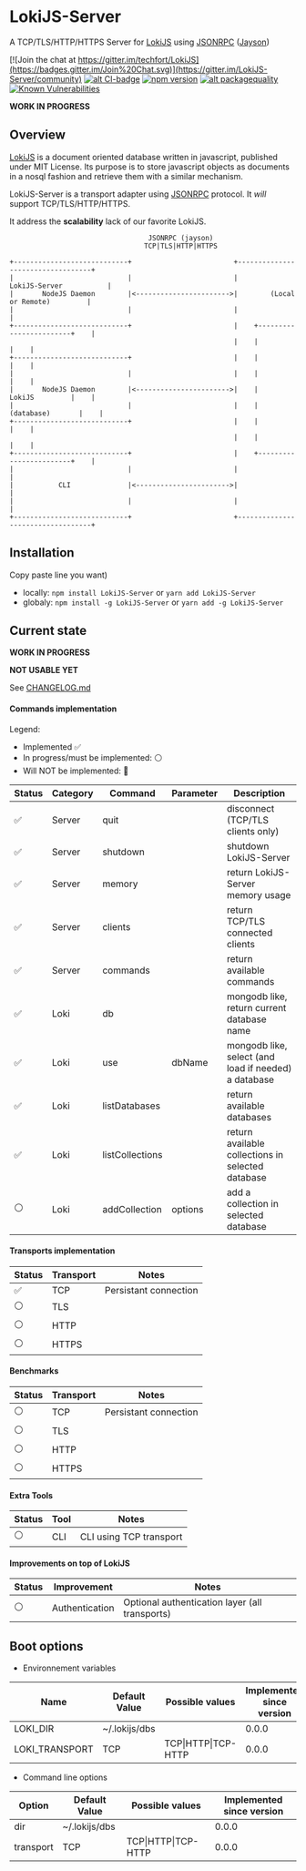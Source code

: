 # LokiJS-Server
A TCP/TLS/HTTP/HTTPS Server for [LokiJS](http://lokijs.org/) using [JSONRPC](https://www.jsonrpc.org/) ([Jayson](https://github.com/tedeh/jayson))

[![Join the chat at https://gitter.im/techfort/LokiJS](https://badges.gitter.im/Join%20Chat.svg)](https://gitter.im/LokiJS-Server/community)
[![alt CI-badge](https://travis-ci.org/franck34/LokiJS-Server.svg?branch=master)](https://travis-ci.org/franck34/LokiJS-Server)
[![npm version](https://badge.fury.io/js/lokijs-server.svg)](http://badge.fury.io/js/lokijs-server)
[![alt packagequality](http://npm.packagequality.com/shield/lokijs-server.svg)](http://packagequality.com/#?package=lokijs-server)
[![Known Vulnerabilities](https://snyk.io/test/github/franck34/LokiJS-Server/badge.svg?targetFile=package.json)](https://snyk.io/test/github/franck34/LokiJS-Server?targetFile=package.json)

**WORK IN PROGRESS**


## Overview

[LokiJS](http://lokijs.org/) is a document oriented database written in javascript, published under MIT License.
Its purpose is to store javascript objects as documents in a nosql fashion and retrieve them with a similar mechanism.

LokiJS-Server is a transport adapter using [JSONRPC](https://www.jsonrpc.org/) protocol. It *will* support TCP/TLS/HTTP/HTTPS.

It address the **scalability** lack of our favorite LokiJS.

```
                                  JSONRPC (jayson)
                                 TCP|TLS|HTTP|HTTPS

+----------------------------+                         +----------------------------------+
|                            |                         |          LokiJS-Server           |
|       NodeJS Daemon        |<----------------------->|        (Local or Remote)         |
|                            |                         |                                  |
+----------------------------+                         |    +------------------------+    |
                                                       |    |                        |    |
+----------------------------+                         |    |                        |    |
|                            |                         |    |                        |    |
|       NodeJS Daemon        |<----------------------->|    |         LokiJS         |    |
|                            |                         |    |       (database)       |    |
+----------------------------+                         |    |                        |    |
                                                       |    |                        |    |
+----------------------------+                         |    +------------------------+    |
|                            |                         |                                  |
|           CLI              |<----------------------->|                                  |
|                            |                         |                                  |
+----------------------------+                         +----------------------------------+
```

## Installation

Copy paste line you want)

* locally: ```npm install LokiJS-Server``` or ```yarn add LokiJS-Server```
* globaly: ```npm install -g LokiJS-Server``` or ```yarn add -g LokiJS-Server```


## Current state

**WORK IN PROGRESS**

**NOT USABLE YET**

See [CHANGELOG.md](/CHANGELOG.md)


#### Commands implementation

Legend:
* Implemented :white_check_mark:
* In progress/must be implemented: :white_circle:
* Will NOT be implemented: :red_circle:

| Status            | Category | Command           | Parameter | Description                
|-------------------|----------|-------------------|-----------|----------------
| :white_check_mark:| Server   | quit              |           | disconnect (TCP/TLS clients only)
| :white_check_mark:| Server   | shutdown          |           | shutdown LokiJS-Server
| :white_check_mark:| Server   | memory            |           | return LokiJS-Server memory usage
| :white_check_mark:| Server   | clients           |           | return TCP/TLS connected clients
| :white_check_mark:| Server   | commands          |           | return available commands
| :white_check_mark:| Loki     | db                |           | mongodb like, return current database name
| :white_check_mark:| Loki     | use               | dbName    | mongodb like, select (and load if needed) a database
| :white_check_mark:| Loki     | listDatabases     |           | return available databases
| :white_check_mark:| Loki     | listCollections   |           | return available collections in selected database
| :white_circle:    | Loki     | addCollection     | options   | add a collection in selected database


#### Transports implementation

| Status             | Transport            | Notes               
|--------------------|----------------------|--------------------------------
| :white_check_mark: | TCP                  | Persistant connection
| :white_circle:     | TLS                  |
| :white_circle:       | HTTP                 |
| :white_circle:       | HTTPS                |


#### Benchmarks

| Status             | Transport            | Notes               
|--------------------|----------------------|--------------------------------
| :white_circle:       | TCP                  | Persistant connection
| :white_circle:       | TLS                  |
| :white_circle:       | HTTP                 |
| :white_circle:       | HTTPS                |


#### Extra Tools

| Status             | Tool                 | Notes               
|--------------------|----------------------|--------------------------------
| :white_circle:       | CLI                  | CLI using TCP transport


#### Improvements on top of LokiJS

| Status             | Improvement          | Notes               
|--------------------|----------------------|--------------------------------
| :white_circle:       | Authentication       | Optional authentication layer (all transports)



## Boot options

* Environnement variables

| Name   | Default Value  | Possible values | Implemented since version
|---|---|---|---|
| LOKI_DIR  | ~/.lokijs/dbs  | | 0.0.0 |
| LOKI_TRANSPORT  | TCP | TCP\|HTTP\|TCP-HTTP | 0.0.0 |

* Command line options

| Option   | Default Value  | Possible values | Implemented since version
|---|---|---|---|
| dir  | ~/.lokijs/dbs  | | 0.0.0 |
| transport  | TCP | TCP\|HTTP\|TCP-HTTP | 0.0.0 |
